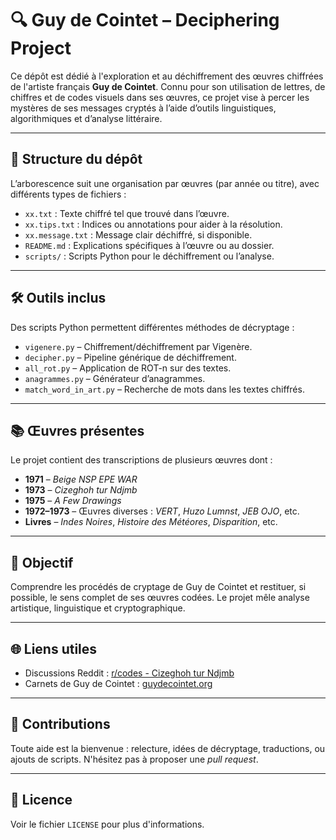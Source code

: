 # 🔍 Guy de Cointet – Deciphering Project

Ce dépôt est dédié à l'exploration et au déchiffrement des œuvres chiffrées de l'artiste français **Guy de Cointet**. Connu pour son utilisation de lettres, de chiffres et de codes visuels dans ses œuvres, ce projet vise à percer les mystères de ses messages cryptés à l’aide d’outils linguistiques, algorithmiques et d’analyse littéraire.

---

## 📁 Structure du dépôt

L’arborescence suit une organisation par œuvres (par année ou titre), avec différents types de fichiers :

- `xx.txt` : Texte chiffré tel que trouvé dans l’œuvre.
- `xx.tips.txt` : Indices ou annotations pour aider à la résolution.
- `xx.message.txt` : Message clair déchiffré, si disponible.
- `README.md` : Explications spécifiques à l’œuvre ou au dossier.
- `scripts/` : Scripts Python pour le déchiffrement ou l’analyse.

---

## 🛠️ Outils inclus

Des scripts Python permettent différentes méthodes de décryptage :

- `vigenere.py` – Chiffrement/déchiffrement par Vigenère.
- `decipher.py` – Pipeline générique de déchiffrement.
- `all_rot.py` – Application de ROT-n sur des textes.
- `anagrammes.py` – Générateur d’anagrammes.
- `match_word_in_art.py` – Recherche de mots dans les textes chiffrés.

---

## 📚 Œuvres présentes

Le projet contient des transcriptions de plusieurs œuvres dont :

- **1971** – *Beige NSP EPE WAR*
- **1973** – *Cizeghoh tur Ndjmb*
- **1975** – *A Few Drawings*
- **1972–1973** – Œuvres diverses : *VERT*, *Huzo Lumnst*, *JEB OJO*, etc.
- **Livres** – *Indes Noires*, *Histoire des Météores*, *Disparition*, etc.

---

## 🔐 Objectif

Comprendre les procédés de cryptage de Guy de Cointet et restituer, si possible, le sens complet de ses œuvres codées. Le projet mêle analyse artistique, linguistique et cryptographique.

---

## 🌐 Liens utiles

- Discussions Reddit : [r/codes - Cizeghoh tur Ndjmb](https://www.reddit.com/r/codes/comments/12ewymq/guy_de_cointet_cizeghoh_tur_ndjmb)
- Carnets de Guy de Cointet : [guydecointet.org](http://guydecointet.org/en/carnet)

---

## 🤝 Contributions

Toute aide est la bienvenue : relecture, idées de décryptage, traductions, ou ajouts de scripts. N'hésitez pas à proposer une *pull request*.

---

## 📜 Licence

Voir le fichier `LICENSE` pour plus d'informations.

